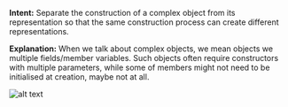 **Intent:** Separate the construction of a complex object from its
representation so that the same construction process can create different
representations.

**Explanation:** When we talk about complex objects, we mean objects we multiple fields/member variables.
Such objects often require constructors with multiple parameters, while some of members might not need to be
initialised at creation, maybe not at all.

![alt text](https://upload.wikimedia.org/wikipedia/commons/thumb/f/f3/Builder_UML_class_diagram.svg/500px-Builder_UML_class_diagram.svg.png "Builder")